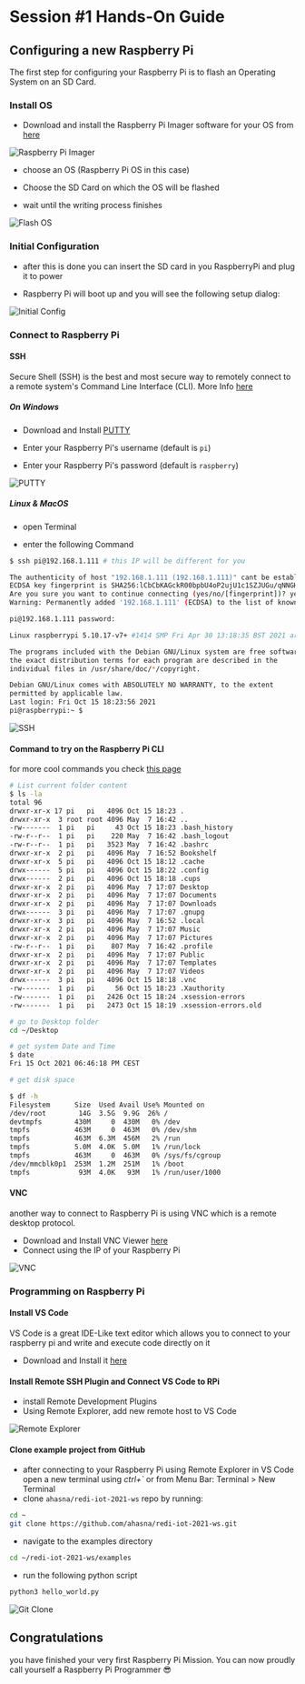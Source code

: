 # Session #1 Hands-On Guide

## Configuring a new Raspberry Pi

The first step for configuring your Raspberry Pi is to flash an Operating System on an SD Card.

### Install OS

- Download and install the Raspberry Pi Imager software for your OS from [here](https://www.raspberrypi.com/software/)

![Raspberry Pi Imager](img/install-rpi-imager.gif)

- choose an OS (Raspberry Pi OS in this case)

- Choose the SD Card on which the OS will be flashed

- wait until the writing process finishes

![Flash OS](img/flash-os.gif)

### Initial Configuration

- after this is done you can insert the SD card in you RaspberryPi and plug it to power

- Raspberry Pi will boot up and you will see the following setup dialog:

![Initial Config](img/init-cfg.gif)

### Connect to Raspberry Pi

#### SSH

Secure Shell (SSH) is the best and most secure way to remotely connect to a remote system's Command Line Interface (CLI).
More Info [here](https://en.wikipedia.org/wiki/Secure_Shell)

##### On Windows

- Download and Install [PUTTY](https://www.putty.org/)

- Enter your Raspberry Pi's username (default is `pi`)

- Enter your Raspberry Pi's password (default is `raspberry`)

![PUTTY](img/putty.png)

##### Linux & MacOS

- open Terminal

- enter the following Command

```bash
$ ssh pi@192.168.1.111 # this IP will be different for you

The authenticity of host "192.168.1.111 (192.168.1.111)" cant be established.
ECDSA key fingerprint is SHA256:lCbCbKAGckR00bpbU4oP2ujU1c1SZJUGu/qNNGHWzec.
Are you sure you want to continue connecting (yes/no/[fingerprint])? yes
Warning: Permanently added '192.168.1.111' (ECDSA) to the list of known hosts.

pi@192.168.1.111 password:

Linux raspberrypi 5.10.17-v7+ #1414 SMP Fri Apr 30 13:18:35 BST 2021 armv7l

The programs included with the Debian GNU/Linux system are free software;
the exact distribution terms for each program are described in the
individual files in /usr/share/doc/*/copyright.

Debian GNU/Linux comes with ABSOLUTELY NO WARRANTY, to the extent
permitted by applicable law.
Last login: Fri Oct 15 18:23:56 2021
pi@raspberrypi:~ $
```

![SSH](img/ssh.gif)

#### Command to try on the Raspberry Pi CLI

for more cool commands you check [this page](https://www.raspberrypi.com/documentation/computers/using_linux.html)

```bash
# List current folder content
$ ls -la
total 96
drwxr-xr-x 17 pi   pi   4096 Oct 15 18:23 .
drwxr-xr-x  3 root root 4096 May  7 16:42 ..
-rw-------  1 pi   pi     43 Oct 15 18:23 .bash_history
-rw-r--r--  1 pi   pi    220 May  7 16:42 .bash_logout
-rw-r--r--  1 pi   pi   3523 May  7 16:42 .bashrc
drwxr-xr-x  2 pi   pi   4096 May  7 16:52 Bookshelf
drwxr-xr-x  5 pi   pi   4096 Oct 15 18:12 .cache
drwx------  5 pi   pi   4096 Oct 15 18:22 .config
drwx------  2 pi   pi   4096 Oct 15 18:18 .cups
drwxr-xr-x  2 pi   pi   4096 May  7 17:07 Desktop
drwxr-xr-x  2 pi   pi   4096 May  7 17:07 Documents
drwxr-xr-x  2 pi   pi   4096 May  7 17:07 Downloads
drwx------  3 pi   pi   4096 May  7 17:07 .gnupg
drwxr-xr-x  3 pi   pi   4096 May  7 16:52 .local
drwxr-xr-x  2 pi   pi   4096 May  7 17:07 Music
drwxr-xr-x  2 pi   pi   4096 May  7 17:07 Pictures
-rw-r--r--  1 pi   pi    807 May  7 16:42 .profile
drwxr-xr-x  2 pi   pi   4096 May  7 17:07 Public
drwxr-xr-x  2 pi   pi   4096 May  7 17:07 Templates
drwxr-xr-x  2 pi   pi   4096 May  7 17:07 Videos
drwx------  3 pi   pi   4096 Oct 15 18:18 .vnc
-rw-------  1 pi   pi     56 Oct 15 18:23 .Xauthority
-rw-------  1 pi   pi   2426 Oct 15 18:24 .xsession-errors
-rw-------  1 pi   pi   2473 Oct 15 18:19 .xsession-errors.old

# go to Desktop folder
cd ~/Desktop

# get system Date and Time
$ date
Fri 15 Oct 2021 06:46:18 PM CEST

# get disk space

$ df -h
Filesystem      Size  Used Avail Use% Mounted on
/dev/root        14G  3.5G  9.9G  26% /
devtmpfs        430M     0  430M   0% /dev
tmpfs           463M     0  463M   0% /dev/shm
tmpfs           463M  6.3M  456M   2% /run
tmpfs           5.0M  4.0K  5.0M   1% /run/lock
tmpfs           463M     0  463M   0% /sys/fs/cgroup
/dev/mmcblk0p1  253M  1.2M  251M   1% /boot
tmpfs            93M  4.0K   93M   1% /run/user/1000
```

#### VNC

another way to connect to Raspberry Pi is using VNC which is a remote desktop protocol.

- Download and Install VNC Viewer [here](https://www.realvnc.com/en/connect/download/viewer/)
- Connect using the IP of your Raspberry Pi

![VNC](img/vnc.gif)

### Programming on Raspberry Pi

#### Install VS Code

VS Code is a great IDE-Like text editor which allows you to connect to your raspberry pi and write and execute code directly on it

- Download and Install it [here](https://code.visualstudio.com/)

#### Install Remote SSH Plugin and Connect VS Code to RPi

- install Remote Development Plugins
- Using Remote Explorer, add new remote host to VS Code

![Remote Explorer](img/vscode-remote-explorer.gif)

#### Clone example project from GitHub

- after connecting to your Raspberry Pi using Remote Explorer in VS Code open a new terminal using *ctrl+`*  or from Menu Bar: Terminal > New Terminal
- clone `ahasna/redi-iot-2021-ws` repo by running:

```bash
cd ~
git clone https://github.com/ahasna/redi-iot-2021-ws.git
```

- navigate to the examples directory

```bash
cd ~/redi-iot-2021-ws/examples
```

- run the following python script

```bash
python3 hello_world.py
```

![Git Clone](img/git-clone.gif)

## Congratulations

you have finished your very first Raspberry Pi Mission. You can now proudly call yourself a Raspberry Pi Programmer 😎
